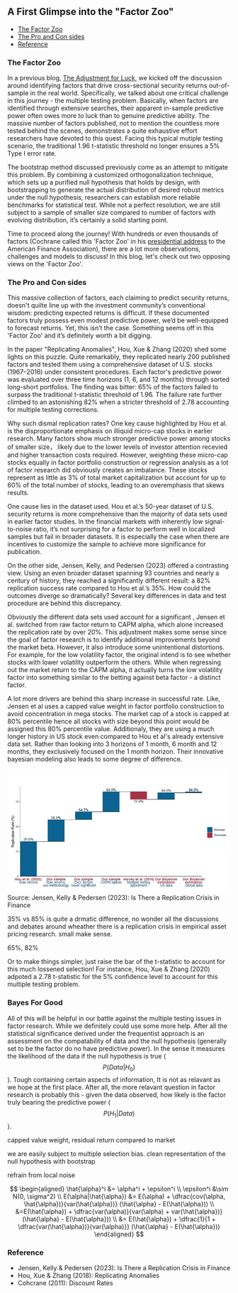 #

## A First Glimpse into the "Factor Zoo"

- [The Factor Zoo](#crisis)
- [The Pro and Con sides](#two)
- [Reference](#ref)

### The Factor Zoo <a name="crisis"></a>


In a previous blog, [The Adjustment for Luck](https://skybluerw.github.io/2024/06/26/luck-factor-zoo.html), we kicked off the discussion around identifying factors that drive cross-sectional security returns out-of-sample in the real world. Specifically, we talked about one critical challenge in this journey - the multiple testing problem. Basically, when factors are identified through extensive searches, their apparent in-sample predictive power often owes more to luck than to genuine predictive ability. The massive number of factors published, not to mention the countless more tested behind the scenes, demonstrates a quite exhaustive effort researchers have devoted to this quest. Facing this typical mutiple testing scenario, the traditional 1.96 t-statistic threshold no longer ensures a 5% Type I error rate. 

The bootstrap method discussed previously come as an attempt to mitigate this problem. By combining a customized orthogonalization technique, which sets up a purified null hypothesis that holds by design, with bootstrapping to generate the actual distribution of desired robust metrics under the null hypothesis, researchers can establish more reliable benchmarks for statistical test. While not a perfect resolution, we are still subject to a sample of smaller size compared to number of factors with evolving distribution, it’s certainly a solid starting point.

Time to proceed along the journey! With hundreds or even thousands of factors (Cochrane called this 'Factor Zoo' in his [presidential address](https://www.nber.org/papers/w16972) to the American Finance Association), there are a lot more observations, challenges and models to discuss! In this blog, let's check out two opposing views on the 'Factor Zoo'. 

### The Pro and Con sides <a name="two"></a>

This massive collection of factors, each claiming to predict security returns, doesn't quilte line up with the investment community’s conventional wisdom: predicting expected returns is difficult. If these documented factors truly possess even modest predictive power, we’d be well-equipped to forecast returns. Yet, this isn’t the case. Something seems off in this 'Factor Zoo' and it’s definitely worth a bit digging. 


In the paper "Replicating Anomalies", Hou, Xue & Zhang (2020) shed some lights on this puzzle. Quite remarkably, they replicated nearly 200 published factors and tested them using a comprehensive dataset of U.S. stocks (1967–2016) under consistent procedures. Each factor's predictive power was evaluated over three time horizons (1, 6, and 12 months) through sorted long-short portfolios. The finding was bitter: 65% of the factors failed to surpass the traditional t-statistic threshold of 1.96. The failure rate further climbed to an astonishing 82% when a stricter threshold of 2.78 accounting for multiple testing corrections.

Why such dismal replication rates? One key cause highlighted by Hou et al. is the disproportionate emphasis on illiquid micro-cap stocks in earlier research. Many factors show much stronger predictive power among stocks of smaller size， likely due to the lower levels of investor attention recevied and higher transaction costs required. However, weighting these micro-cap stocks equally in factor portfolio construction or regression analysis as a lot of factor research did obviously creates an imbalance. These stocks represent as little as 3% of total market capitalization but account for up to 60% of the total number of stocks, leading to an overemphasis that skews results.

One cause lies in the dataset used. Hou et al.’s 50-year dataset of U.S. security returns is more comprehensive than the majority of data sets used in earlier factor studies. In the financial markets with inherently low signal-to-noise ratio, it’s not surprising for a factor to perform well in localized samples but fail in broader datasets. It is especially the case when there are incentives to customize the sample to achieve more significance for publication. 

On the other side, Jensen, Kelly, and Pedersen (2023) offered a contrasting view. Using an even broader dataset spanning 93 countries and nearly a century of history, they reached a significantly different result: a 82% replication success rate compared to Hou et al.’s 35%. How could the outcomes diverge so dramatically? Several key differences in data and test procedure are behind this discrepancy. 

Obviously the different data sets used account for a significant , Jensen et al. switched from raw factor return to CAPM alpha, which alone increased the replication rate by over 20%. This adjustment makes some sense since the goal of factor research is to identify additional improvements beyond the market beta. However, it also introduce some unintentional distortions. For example, for the low volatility factor, the original intend is to see whether stocks with lower volatility outperform the others. While when regressing out the market return to the CAPM alpha, it actually turns the low volatility factor into something similar to the betting against beta factor - a distinct factor. 

A lot more drivers are behind this sharp increase in successful rate. Like, Jensen et al uses a capped value weight in factor portfolio construction to avoid concentration in mega stocks. The market cap of a stock is capped at 80% percentile hence all stocks with size beyond this point would be assigned this 80% percentile value. Additionaly, they are using a much longer history in US stock even compared to Hou et al's already extensive data set. Rather than looking into 3 horizons of 1 month, 6 month and 12 months, they exclusively focused on the 1 month horizon. Their innovative bayesian modeling also leads to some degree of difference.

![GDP](https://raw.githubusercontent.com/SkyBlueRW/SkyBlueRW.github.io/main/_posts/asset/replication.jpg)
Source: Jensen, Kelly & Pedersen (2023): Is There a Replication Crisis in Finance


35% vs 85% is quite a drmatic difference, no wonder all the discussions and debates around wheather there is a replication crisis in empirical asset pricing research. small make sense. 






65%, 82%



Or to make things simpler, just raise the bar of the t-statistic to account for this much lossened selection! For instance, Hou, Xue & Zhang (2020) adpoted a 2.78 t-statistic for the 5% confidence level to account for this multiple testing problem. 




### Bayes For Good <a name="bay"></a>

All of this will be helpful in our battle against the multiple testing issues in factor research. While we definitely could use some more help. After all the statistical significance derived under the frequentist approach is an assessment on the compatability of data and the null hypothesis (generally set to be the factor do no have predictive power). In the sense it measures the likelihood of the data if the null hypothesis is true ($$P(Data|H_0)$$). Tough containing certain aspects of information, It is not as relavant as we hope at the first place. After all, the more relavant question in factor research is probably this - given the data observed, how likely is the factor truly bearing the predictive power ($$P(H_1|Data)$$).



capped value weight, residual return compared to market


we are easily subject to multiple selection bias. clean representation of the null hypothesis with bootstrap

refrain from local noise

$$
\begin{aligned}
\hat{\alpha}^i &= \alpha^i + \epsilon^i \\
\epsilon^i &\sim N(0, \sigma^2) \\
E(\alpha|\hat{\alpha}) &= E(\alpha) + \dfrac{cov(\alpha, \hat{\alpha})}{var(\hat{\alpha})} (\hat{\alpha} - E(\hat{\alpha})) \\
&=E(\hat{\alpha}) + \dfrac{var(\alpha)}{var(\alpha) + var(\hat{\alpha})} (\hat{\alpha} - E(\hat{\alpha})) \\
&= E(\hat{\alpha}) + \dfrac{1}{1 + \dfrac{var(\hat{\alpha})}{var(\alpha)}} (\hat{\alpha} - E(\hat{\alpha}))
\end{aligned}
$$

### Reference <a name="ref"></a>
- Jensen, Kelly & Pedersen (2023): Is There a Replication Crisis in Finance
- Hou, Xue & Zhang (2018): Replicating Anomalies
- Cohcrane (2011): Discount Rates
